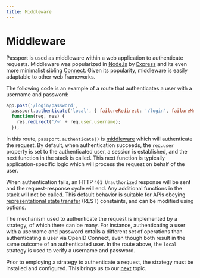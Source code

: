 ```yaml
---
title: Middleware
---
```


# Middleware

Passport is used as middleware within a web application to authenticate
requests.  Middleware was popularized in [Node.js](https://nodejs.org/) by
[Express](https://expressjs.com/) and its even more minimalist sibling [Connect](https://github.com/senchalabs/connect).
Given its popularity, middleware is easily adaptable to other web frameworks.

The following code is an example of a route that authenticates a user with a
username and password:

```javascript
app.post('/login/password',
  passport.authenticate('local', { failureRedirect: '/login', failureMessage: true }),
  function(req, res) {
    res.redirect('/~' + req.user.username);
  });
```

In this route, `passport.authenticate()` is [middleware](https://expressjs.com/en/guide/using-middleware.html)
which will authenticate the request.  By default, when authentication succeeds,
the `req.user` property is set to the authenticated user, a session is
established, and the next function in the stack is called.  This next function
is typically application-specific logic which will process the request on behalf
of the user.

When authentication fails, an HTTP `401 Unauthorized` response will be sent and
the request-response cycle will end.  Any additional functions in the stack will
not be called.  This default behavior is suitable for APIs obeying [representational state transfer](https://en.wikipedia.org/wiki/Representational_state_transfer)
(REST) constaints, and can be modified using options.

The mechanism used to authenticate the request is implemented by a strategy, of
which there can be many.  For instance, authenticating a user with a username
and password entails a different set of operations than authenticating a user
via OpenID Connect, even though both result in the same outcome of an
authenticated user.  In the route above, the `local` strategy is used to verify
a username and password.

Prior to employing a strategy to authenticate a request, the strategy must be
installed and configured.  This brings us to our [next](/docs/configure/) topic.
